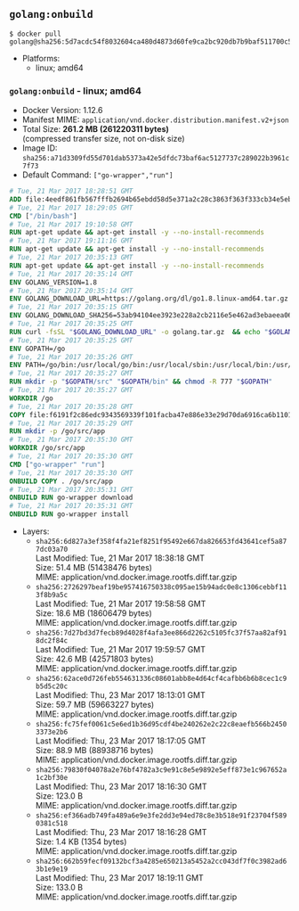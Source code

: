 ## `golang:onbuild`

```console
$ docker pull golang@sha256:5d7acdc54f8032604ca480d4873d60fe9ca2bc920db7b9baf511700c5ea02727
```

-	Platforms:
	-	linux; amd64

### `golang:onbuild` - linux; amd64

-	Docker Version: 1.12.6
-	Manifest MIME: `application/vnd.docker.distribution.manifest.v2+json`
-	Total Size: **261.2 MB (261220311 bytes)**  
	(compressed transfer size, not on-disk size)
-	Image ID: `sha256:a71d3309fd55d701dab5373a42e5dfdc73baf6ac5127737c289022b3961c7f73`
-	Default Command: `["go-wrapper","run"]`

```dockerfile
# Tue, 21 Mar 2017 18:28:51 GMT
ADD file:4eedf861fb567fffb2694b65ebdd58d5e371a2c28c3863f363f333cb34e5eb7b in / 
# Tue, 21 Mar 2017 18:29:05 GMT
CMD ["/bin/bash"]
# Tue, 21 Mar 2017 19:10:58 GMT
RUN apt-get update && apt-get install -y --no-install-recommends 		ca-certificates 		curl 		wget 	&& rm -rf /var/lib/apt/lists/*
# Tue, 21 Mar 2017 19:11:16 GMT
RUN apt-get update && apt-get install -y --no-install-recommends 		bzr 		git 		mercurial 		openssh-client 		subversion 				procps 	&& rm -rf /var/lib/apt/lists/*
# Tue, 21 Mar 2017 20:35:13 GMT
RUN apt-get update && apt-get install -y --no-install-recommends 		g++ 		gcc 		libc6-dev 		make 		pkg-config 	&& rm -rf /var/lib/apt/lists/*
# Tue, 21 Mar 2017 20:35:14 GMT
ENV GOLANG_VERSION=1.8
# Tue, 21 Mar 2017 20:35:14 GMT
ENV GOLANG_DOWNLOAD_URL=https://golang.org/dl/go1.8.linux-amd64.tar.gz
# Tue, 21 Mar 2017 20:35:15 GMT
ENV GOLANG_DOWNLOAD_SHA256=53ab94104ee3923e228a2cb2116e5e462ad3ebaeea06ff04463479d7f12d27ca
# Tue, 21 Mar 2017 20:35:25 GMT
RUN curl -fsSL "$GOLANG_DOWNLOAD_URL" -o golang.tar.gz 	&& echo "$GOLANG_DOWNLOAD_SHA256  golang.tar.gz" | sha256sum -c - 	&& tar -C /usr/local -xzf golang.tar.gz 	&& rm golang.tar.gz
# Tue, 21 Mar 2017 20:35:25 GMT
ENV GOPATH=/go
# Tue, 21 Mar 2017 20:35:26 GMT
ENV PATH=/go/bin:/usr/local/go/bin:/usr/local/sbin:/usr/local/bin:/usr/sbin:/usr/bin:/sbin:/bin
# Tue, 21 Mar 2017 20:35:27 GMT
RUN mkdir -p "$GOPATH/src" "$GOPATH/bin" && chmod -R 777 "$GOPATH"
# Tue, 21 Mar 2017 20:35:27 GMT
WORKDIR /go
# Tue, 21 Mar 2017 20:35:28 GMT
COPY file:f6191f2c86edc9343569339f101facba47e886e33e29d70da6916ca6b1101a53 in /usr/local/bin/ 
# Tue, 21 Mar 2017 20:35:29 GMT
RUN mkdir -p /go/src/app
# Tue, 21 Mar 2017 20:35:30 GMT
WORKDIR /go/src/app
# Tue, 21 Mar 2017 20:35:30 GMT
CMD ["go-wrapper" "run"]
# Tue, 21 Mar 2017 20:35:30 GMT
ONBUILD COPY . /go/src/app
# Tue, 21 Mar 2017 20:35:31 GMT
ONBUILD RUN go-wrapper download
# Tue, 21 Mar 2017 20:35:31 GMT
ONBUILD RUN go-wrapper install
```

-	Layers:
	-	`sha256:6d827a3ef358f4fa21ef8251f95492e667da826653fd43641cef5a877dc03a70`  
		Last Modified: Tue, 21 Mar 2017 18:38:18 GMT  
		Size: 51.4 MB (51438476 bytes)  
		MIME: application/vnd.docker.image.rootfs.diff.tar.gzip
	-	`sha256:2726297beaf19be957416750338c095ae15b94adc0e8c1306cebbf113f8b9a5c`  
		Last Modified: Tue, 21 Mar 2017 19:58:58 GMT  
		Size: 18.6 MB (18606479 bytes)  
		MIME: application/vnd.docker.image.rootfs.diff.tar.gzip
	-	`sha256:7d27bd3d7fecb89d4028f4afa3ee866d2262c5105fc37f57aa82af918dc2f84c`  
		Last Modified: Tue, 21 Mar 2017 19:59:57 GMT  
		Size: 42.6 MB (42571803 bytes)  
		MIME: application/vnd.docker.image.rootfs.diff.tar.gzip
	-	`sha256:62ace0d726feb554631336c08601abb8e4d64cf4cafbb6b6b8cec1c9b5d5c20c`  
		Last Modified: Thu, 23 Mar 2017 18:13:01 GMT  
		Size: 59.7 MB (59663227 bytes)  
		MIME: application/vnd.docker.image.rootfs.diff.tar.gzip
	-	`sha256:fc75fef0061c5e6ed1b36d95cdf4be240262e2c22c8eaefb566b24503373e2b6`  
		Last Modified: Thu, 23 Mar 2017 18:17:05 GMT  
		Size: 88.9 MB (88938716 bytes)  
		MIME: application/vnd.docker.image.rootfs.diff.tar.gzip
	-	`sha256:79830f04078a2e76bf4782a3c9e91c8e5e9892e5eff873e1c967652a1c2bf30e`  
		Last Modified: Thu, 23 Mar 2017 18:16:30 GMT  
		Size: 123.0 B  
		MIME: application/vnd.docker.image.rootfs.diff.tar.gzip
	-	`sha256:ef366adb749fa489a6e9e3fe2dd3e94ed78c8e3b518e91f23704f5890381c518`  
		Last Modified: Thu, 23 Mar 2017 18:16:28 GMT  
		Size: 1.4 KB (1354 bytes)  
		MIME: application/vnd.docker.image.rootfs.diff.tar.gzip
	-	`sha256:662b59fecf09132bcf3a4285e650213a5452a2cc043df7f0c3982ad63b1e9e19`  
		Last Modified: Thu, 23 Mar 2017 18:19:11 GMT  
		Size: 133.0 B  
		MIME: application/vnd.docker.image.rootfs.diff.tar.gzip

